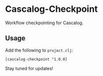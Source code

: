 # Cascalog-Checkpoint

Workflow checkpointing for Cascalog.

## Usage

Add the following to `project.clj`:

    [cascalog-checkpoint "1.0.0]

Stay tuned for updates!
